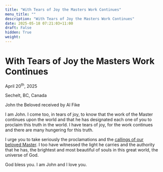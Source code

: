 ```yaml
---
title: "With Tears of Joy the Masters Work Continues"
menu_title: ""
description: "With Tears of Joy the Masters Work Continues"
date: 2025-05-18 07:21:03+11:00
draft: False
hidden: True
weight:
---
```

# With Tears of Joy the Masters Work Continues

April 20<sup>th</sup>, 2025

Sechelt, BC, Canada

John the Beloved received by Al Fike

I am John. I come too, in tears of joy, to know that the work of the Master continues upon the world and that he has designated each one of you to proclaim this truth in the world. I have tears of joy, for the work continues and there are many hungering for this truth.

I urge you to take seriously the proclamations and the [callings of our beloved Master](/contemporary-messages/messages-sorted-year/messages-2025/en-2025-4-20-2-af-jesus/). I too have witnessed the light he carries and the authority that he has, the brightest and most beautiful of souls in this great world, the universe of God.

God bless you. I am John and I love you.
